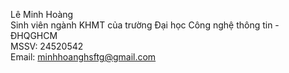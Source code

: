 Lê Minh Hoàng  
Sinh viên ngành KHMT của trường Đại học Công nghệ thông tin - ĐHQGHCM  
MSSV: 24520542  
Email: minhhoanghsftg@gmail.com
